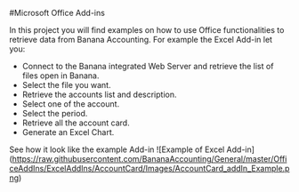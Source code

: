 #Microsoft Office Add-ins

In this project you will find examples on how to use Office functionalities to retrieve data from Banana Accounting. 
For example the Excel Add-in let you:
* Connect to the Banana integrated Web Server and retrieve the list of files open in Banana.
* Select the file you want.
* Retrieve the accounts list and description.
* Select one of the account.
* Select the period.
* Retrieve all the account card. 
* Generate an Excel Chart.

See how it look like the example Add-in 
![Example of Excel Add-in] (https://raw.githubusercontent.com/BananaAccounting/General/master/OfficeAddIns/ExcelAddIns/AccountCard/Images/AccountCard_addIn_Example.png)



